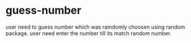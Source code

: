# guess-number
user need to guess number which was ramdomly choosen using random package. user need enter the number till its match random number.
